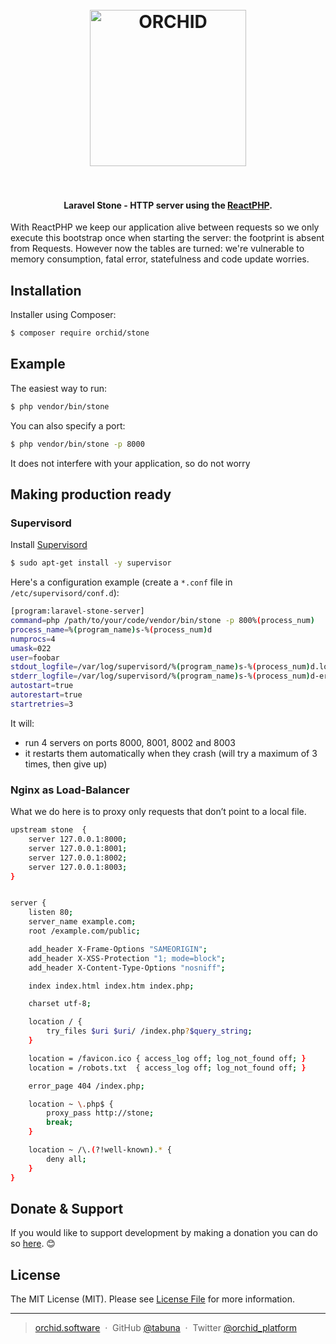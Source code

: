 
<h1 align="center">
  <br>
  <a href="https://orchid.software/"><img src="https://orchid.software/img/orchid.svg" alt="ORCHID" width="250"></a>
  <br>
  <br>
</h1>

<h4 align="center">Laravel Stone - HTTP server using the  <a href="https://reactphp.org" target="_blank">ReactPHP</a>.</h4>



With ReactPHP we keep our application alive between requests so we only execute this bootstrap once when starting the server: the footprint is absent from Requests.
However now the tables are turned: we're vulnerable to memory consumption, fatal error, statefulness and code update worries.

## Installation

Installer using Composer:

```bash
$ composer require orchid/stone
```

## Example


The easiest way to run:

```bash
$ php vendor/bin/stone
```

You can also specify a port:

```bash
$ php vendor/bin/stone -p 8000
```

It does not interfere with your application, so do not worry

## Making production ready

### Supervisord

Install <a href="http://supervisord.org/" target="_blank">Supervisord</a>

```bash
$ sudo apt-get install -y supervisor
```

Here's a configuration example (create a `*.conf` file in `/etc/supervisord/conf.d`):


```bash
[program:laravel-stone-server]
command=php /path/to/your/code/vendor/bin/stone -p 800%(process_num)
process_name=%(program_name)s-%(process_num)d
numprocs=4
umask=022
user=foobar
stdout_logfile=/var/log/supervisord/%(program_name)s-%(process_num)d.log              ; stdout log path, NONE for none; default AUTO
stderr_logfile=/var/log/supervisord/%(program_name)s-%(process_num)d-error.log        ; stderr log path, NONE for none; default AUTO
autostart=true
autorestart=true
startretries=3
```

It will:

- run 4 servers on ports 8000, 8001, 8002 and 8003
- it restarts them automatically when they crash (will try a maximum of 3 times, then give up)

### Nginx as Load-Balancer

What we do here is to proxy only requests that don’t point to a local file.

```bash
upstream stone  {
    server 127.0.0.1:8000;
    server 127.0.0.1:8001;
    server 127.0.0.1:8002;
    server 127.0.0.1:8003;
}


server {
    listen 80;
    server_name example.com;
    root /example.com/public;

    add_header X-Frame-Options "SAMEORIGIN";
    add_header X-XSS-Protection "1; mode=block";
    add_header X-Content-Type-Options "nosniff";

    index index.html index.htm index.php;

    charset utf-8;

    location / {
        try_files $uri $uri/ /index.php?$query_string;
    }

    location = /favicon.ico { access_log off; log_not_found off; }
    location = /robots.txt  { access_log off; log_not_found off; }

    error_page 404 /index.php;

    location ~ \.php$ {
        proxy_pass http://stone;
        break;
    }

    location ~ /\.(?!well-known).* {
        deny all;
    }
}
```

## Donate & Support

If you would like to support development by making a donation you can do so [here](https://www.paypal.me/tabuna/10usd). &#x1F60A;

## License

The MIT License (MIT). Please see [License File](LICENSE) for more information.

---

> [orchid.software](https://orchid.software) &nbsp;&middot;&nbsp;
> GitHub [@tabuna](https://github.com/tabuna) &nbsp;&middot;&nbsp;
> Twitter [@orchid_platform](https://twitter.com/orchid_platform)
